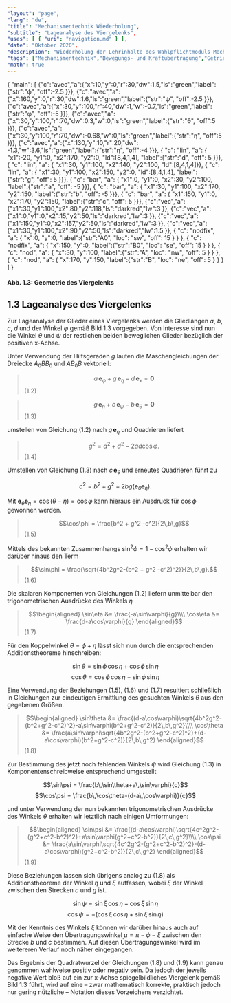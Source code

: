 ```yaml
---
"layout": "page",
"lang": "de",
"title": "Mechanismentechnik Wiederholung",
"subtitle": "Lageanalyse des Viergelenks",
"uses": [ { "uri": "navigation.md" } ],
"date": "Oktober 2020",
"description": "Wiederholung der Lehrinhalte des Wahlpflichtmoduls Mechanismentechnik",
"tags": ["Mechanismentechnik","Bewegungs- und Kraftübertragung","Getriebekinematik","Schleifengleichung","Viergelenk","Lageanalyse","g2","mec2"],
"math": true
---
```


<aside>
<g-2 width="250" height="210" x0="30" y0="30" cartesian>
{ 
"main": [
    {"c":"avec","a":{"x":10,"y":0,"r":30,"dw":1.5,"ls":"green","label":{"str":"&varphi;", "off":-2.5 }}},
    {"c":"avec","a":{"x":160,"y":0,"r":30,"dw":1.6,"ls":"green","label":{"str":"&psi;", "off":-2.5 }}},
    {"c":"avec","a":{"x":30,"y":100,"r":40,"dw":1,"w":-0.7,"ls":"green","label":{"str":"&phi;", "off":-5 }}},
    {"c":"avec","a":{"x":30,"y":100,"r":70,"dw":0.3,"w":0,"ls":"green","label":{"str":"&theta;", "off":5 }}},
    {"c":"avec","a":{"x":30,"y":100,"r":70,"dw":-0.68,"w":0,"ls":"green","label":{"str":"&eta;", "off":5 }}},
    {"c":"avec","a":{"x":130,"y":10,"r":20,"dw": -1.3,"w":3.6,"ls":"green","label":{"str":"&eta;", "off":-4 }}},
    { "c": "lin", "a": { "x1":-20, "y1":0, "x2":170, "y2":0, "ld":[8,4,1,4], "label":{"str":"d", "off": 5 }}},
    { "c": "lin", "a": { "x1":30, "y1":100, "x2":140, "y2":100, "ld":[8,4,1,4]}},
    { "c": "lin", "a": { "x1":30, "y1":100, "x2":150, "y2":0, "ld":[8,4,1,4], "label":{"str":"g", "off": 5 }}},
    { "c": "bar", "a": { "x1":0, "y1":0, "x2":30, "y2":100, "label":{"str":"a", "off": -5 }}},
    { "c": "bar", "a": { "x1":30, "y1":100, "x2":170, "y2":150, "label":{"str":"b", "off": -5 }}},
    { "c": "bar", "a": { "x1":150, "y1":0, "x2":170, "y2":150, "label":{"str":"c", "off": 5 }}},
    {"c":"vec","a":{"x1":30,"y1":100,"x2":80,"y2":118,"ls":"darkred","lw":3 }},
    {"c":"vec","a":{"x1":0,"y1":0,"x2":15,"y2":50,"ls":"darkred","lw":3 }},
    {"c":"vec","a":{"x1":150,"y1":0,"x2":157,"y2":50,"ls":"darkred","lw":3 }},
    {"c":"vec","a":{"x1":30,"y1":100,"x2":90,"y2":50,"ls":"darkred","lw":1.5 }},
    { "c": "nodfix", "a": { "x":0, "y":0, "label":{"str":"A0", "loc": "sw", "off": 15 } } },
    { "c": "nodfix", "a": { "x":150, "y":0, "label":{"str":"B0", "loc": "se", "off": 15 } } },
    { "c": "nod", "a": { "x":30, "y":100, "label":{"str":"A", "loc": "nw", "off": 5 } } },
    { "c": "nod", "a": { "x":170, "y":150, "label":{"str":"B", "loc": "ne", "off": 5 } } }
    ]
}
</g-2>

#### Abb. 1.3: Geometrie des Viergelenks

</aside>

## 1.3 Lageanalyse des Viergelenks

Zur Lageanalyse der Glieder eines Viergelenks werden die Gliedlängen $a$, $b$, $c$, $d$ und der Winkel $\varphi$ gemäß Bild 1.3 vorgegeben. Von Interesse sind nun die Winkel $\theta$ und $\psi$ der restlichen beiden beweglichen Glieder bezüglich der positiven x-Achse.

Unter Verwendung der Hilfsgeraden $g$ lauten die Maschengleichungen der Dreiecke $A_0BB_0$ und $AB_0B$ vektoriell:

> $$a\,\bm e_\varphi + g\,\bm e_\eta - d\,\bm e_x = \bm 0$$ (1.2)

> $$g\,\bm e_\eta + c\,\bm e_\psi - b\,\bm e_\theta = \bm 0$$ (1.3)

umstellen von Gleichung (1.2) nach $g\,\bm e_\eta$ und Quadrieren liefert

> $$g^2 = a^2 + d^2 - 2ad \cos\varphi.$$ (1.4)

Umstellen von Gleichung (1.3) nach $c\,\bm e_\theta$ und erneutes Quadrieren führt zu

$$c^2 = b^2 + g^2 - 2bg (\bm e_\theta \bm e_\eta).$$

Mit $\bm e_\theta \bm e_\eta = \cos(\theta - \eta) = \cos\varphi$ kann hieraus ein Ausdruck für $\cos\phi$ gewonnen werden.

> $$\cos\phi = \frac{b^2 + g^2 -c^2}{2\,b\,g}$$ (1.5)

Mittels des bekannten Zusammenhangs $\sin^2\phi = 1 - \cos^2\phi$ erhalten wir darüber hinaus den Term

> $$\sin\phi = \frac{\sqrt{4b^2g^2-(b^2 + g^2 -c^2)^2}}{2\,b\,g}.$$(1.6)

Die skalaren Komponenten von Gleichungen (1.2) liefern unmittelbar den trigonometrischen Ausdrücke des Winkels $\eta$

> $$\begin{aligned}
\sin\eta &= \frac{-a\sin\varphi}{g}\\\\
\cos\eta &= \frac{d-a\cos\varphi}{g}
\end{aligned}$$(1.7)

Für den Koppelwinkel $\theta = \phi + \eta$ lässt sich nun durch die entsprechenden Additionstheoreme hinschreiben:

$$\sin\theta = \sin\phi\, \cos\eta + \cos\phi\, \sin\eta$$
$$\cos\theta = \cos\phi\, \cos\eta - \sin\phi\, \sin\eta$$

Eine Verwendung der Beziehungen (1.5), (1.6) und (1.7) resultiert schließlich in Gleichungen zur eindeutigen Ermittlung des gesuchten Winkels $\theta$ aus den gegebenen Größen.

> $$\begin{aligned}
\sin\theta &= \frac{(d-a\cos\varphi)\sqrt{4b^2g^2-(b^2+g^2-c^2)^2}-a\sin\varphi(b^2+g^2-c^2)}{2\,b\,g^2}\\\\
\cos\theta &= \frac{a\sin\varphi\sqrt{4b^2g^2-(b^2+g^2-c^2)^2}+(d-a\cos\varphi)(b^2+g^2-c^2)}{2\,b\,g^2}
\end{aligned}$$(1.8)

Zur Bestimmung des jetzt noch fehlenden Winkels $\psi$ wird Gleichung (1.3) in Komponentenschreibweise entsprechend umgestellt

$$\sin\psi = \frac{b\,\sin\theta+a\,\sin\varphi}{c}$$
$$\cos\psi = \frac{b\,\cos\theta-(d-a\,\cos\varphi)}{c}$$

und unter Verwendung der nun bekannten trigonometrischen Ausdrücke des Winkels $\theta$ erhalten wir letztlich nach einigen Umformungen:

> $$\begin{aligned}
\sin\psi &= \frac{(d-a\cos\varphi)\sqrt{4c^2g^2-(g^2+c^2-b^2)^2}+a\sin\varphi(g^2+c^2-b^2)}{2\,c\,g^2}\\\\
\cos\psi &= \frac{a\sin\varphi\sqrt{4c^2g^2-(g^2+c^2-b^2)^2}-(d-a\cos\varphi)(g^2+c^2-b^2)}{2\,c\,g^2}
\end{aligned}$$(1.9)

Diese Beziehungen lassen sich übrigens analog zu (1.8) als Additionstheoreme der Winkel $\eta$ und $\xi$ auffassen, wobei $\xi$ der Winkel zwischen den Strecken $c$ und $g$ ist.

$$\sin\psi = \sin\xi\, \cos\eta - \cos\xi\,\sin\eta$$
$$\cos\psi = -(\cos\xi\,\cos\eta + \sin\xi\,\sin\eta)$$

Mit der Kenntnis des Winkels $\xi$ können wir darüber hinaus auch auf einfache Weise den Übertragungswinkel $\mu =\pi-\phi-\xi$ zwischen den Strecke $b$ und $c$ bestimmen. Auf diesen Übertragungswinkel wird im weitereren Verlauf noch näher eingegangen.

Das Ergebnis der Quadratwurzel der Gleichungen (1.8) und (1.9) kann genau genommen wahlweise positiv oder negativ sein. Da jedoch der jeweils negative Wert bloß auf ein zur x-Achse spiegelbildliches Viergelenk gemäß Bild 1.3 führt, wird auf eine &ndash; zwar mathematisch korrekte, praktisch jedoch nur gering nützliche &ndash; Notation dieses Vorzeichens verzichtet.